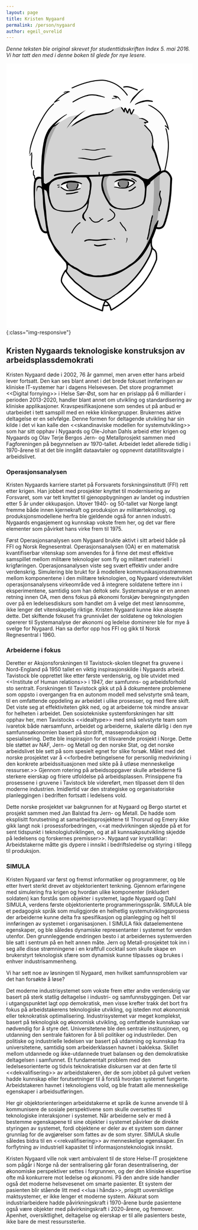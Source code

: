 ```yaml
---
layout: page
title: Kristen Nygaard
permalink: /person/nygaard
author: egeil_ovrelid
---
```

*Denne teksten ble original skrevet for studenttidsskriften Index 5. mai 2016. Vi har tatt den med i denne boken til glede for nye lesere.*

![kristen-nygaard](/src/images/kristen-nygaard.png "Illustrasjonsbilde av Kristen Nygaard"){:class="img-responsive"}

## Kristen Nygaards teknologiske konstruksjon av arbeidsplassdemokrati

Kristen Nygaard døde i 2002, 76 år gammel, men arven etter hans arbeid lever fortsatt. Den kan ses blant annet i det brede fokuset innføringen av kliniske IT-systemer har i dagens Helsevesen. Det store programmet \<\<Digital fornying>> i Helse Sør-Øst, som har en prislapp på 6 milliarder i perioden 2013-2020, handler blant annet om utvikling og standardisering av kliniske applikasjoner. Kravspesifikasjonene som sendes ut på anbud er utarbeidet i tett samspill med en rekke klinikergrupper. Brukernes aktive deltagelse er en selvfølge. Denne formen for deltagende utvikling har sin kilde i det vi kan kalle den \<\<skandinaviske modellen for systemutvikling>> som har sitt opphav i Nygaards og Ole-Johan Dahls arbeid etter krigen og Nygaards og Olav Terje Bergos Jern- og Metallprosjekt sammen med Fagforeningen på begynnelsen av 1970-tallet. Arbeidet ledet allerede tidlig i 1970-årene til at det ble inngått dataavtaler og oppnevnt datatillitsvalgte i arbeidslivet.

### Operasjonsanalysen

Kristen Nygaards karriere startet på Forsvarets forskningsinstitutt (FFI) rett etter krigen. Han jobbet med prosjekter knyttet til modernisering av Forsvaret, som var tett knyttet til gjenoppbygningen av landet og industrien etter 5 år under okkupasjon. Utover 1940- og 50-tallet var Norge langt fremme både innen kjernekraft og produksjon av militærteknologi, og produksjonsmodellene herfra ble gjeldende også for annen industri. Nygaards engasjement og kunnskap vokste frem her, og det var flere elementer som påvirket hans virke frem til 1975.

Først Operasjonsanalysen som Nygaard brukte aktivt i sitt arbeid både på FFI og Norsk Regnesentral. Operasjonsanalysen (OA) er en matematisk kvantifiserbar vitenskap som anvendes for å finne det mest effektive samspillet mellom militære teknologier som fly og militært materiell i krigføringen. Operasjonsanalysen viste seg svært effektiv under andre verdenskrig. Simulering ble brukt for å modellere kommunikasjonsstrømmen mellom komponentene i den militære teknologien, og Nygaard videreutviklet operasjonsanalysens virkeområde ved å integrere soldatene tettere inn i eksperimentene, samtidig som han deltok selv. Systemanalyse er en annen retning innen OA, men dens fokus på økonomi forskjøv beregningstyngden over på en ledelsesdiskurs som handlet om å velge det mest lønnsomme, ikke lenger det vitenskapelig riktige. Kristen Nygaard kunne ikke aksepte dette. Det skiftende fokuset fra grunnivået der soldatene og teknologien opererer til Systemanalyse der økonomi og ledelse dominerer ble for mye å svelge for Nygaard. Han sa derfor opp hos FFI og gikk til Norsk Regnesentral i 1960.

### Arbeiderne i fokus

Deretter er Aksjonsforskningen til Tavistock-skolen tilegnet fra gruvene i Nord-England på 1950 tallet en viktig inspirasjonskilde i Nygaards arbeid. Tavistock ble opprettet like etter første verdenskrig, og ble utvidet med \<\<Institute of Human relations>> i 1947, der samfunns- og arbeidsforhold sto sentralt. Forskningen til Tavistock gikk ut på å dokumentere problemene som oppsto i overgangen fra en autonom modell med selvstyrte små team, til en omfattende oppdeling av arbeidet i ulike prosesser, og med flere skift. Det viste seg at effektiviteten gikk ned, og at arbeiderne tok mindre ansvar for helheten i arbeidet. Den sosiotekniske systemforskningen har sitt opphav her, men Tavistocks \<\<idealtype>> med små selvstyrte team som ivaretok både nærsamfunn, arbeidet og arbeiderne, skalerte dårlig i den nye samfunnsøkonomien basert på stordrift, masseproduksjon og spesialisering. Dette ble inspirasjon for et tilsvarende prosjekt i Norge. Dette ble støttet av NAF, Jern- og Metall og den norske Stat, og det norske arbeidslivet ble sett på som spesielt egnet for slike forsøk. Målet med det norske prosjektet var å \<\<forbedre betingelsene for personlig medvirkning i den konkrete arbeidssituasjonen med sikte på å utløse menneskelige ressurser.>> Gjennom rotering på arbeidsoppgaver skulle arbeiderne få sterkere eierskap og friere utfoldelse på arbeidsplassen. Prinsippene fra prosessene i gruvene i Tavistock ble videreført, men tilpasset dem til den moderne industrien. Imidlertid var den strategiske og organisatoriske planleggingen i bedriften fortsatt i ledelsens vold.

Dette norske prosjektet var bakgrunnen for at Nygaard og Bergo startet et prosjekt sammen med Jan Balstad fra Jern- og Metall. De hadde som eksplisitt forutsetning at samarbeidsprosjektene til Thorsrud og Emery ikke gikk langt nok i prosessforbedringen, \<\<at medvirkningen skjedde på et for sent tidspunkt i teknologiutviklingen, og at all kunnsakpsutvikling skjedde på ledelsens og forskernes premisser>>. Nygaard var krystallklar: Arbeidstakerne måtte gis dypere i innsikt i bedriftsledelse og styring i tillegg til produksjon.

### SIMULA

Kristen Nygaard var først og fremst informatiker og programmerer, og ble etter hvert sterkt drevet av objektorientert tenkning. Gjennom erfaringene med simulering fra krigen og hvordan ulike komponenter (inkludert soldaten) kan forstås som objekter i systemet, lagde Nygaard og Dahl SIMULA, verdens første objektorienterte programmeringsspråk. SIMULA ble et pedagogisk språk som muliggjorde en helhetlig systemutviklingsprosess der arbeiderne kunne delta fra spesifikasjon og planlegging og helt til innføringen av systemet i organisasjonen. I SIMULA fikk dataelementene egenskaper, og ble således dynamiske representanter i systemet for verden utenfor. Den grunnleggende endringen besto i at arbeidernes systemverden ble satt i sentrum på en helt annen måte. Jern og Metall-prosjektet tok inn i seg alle disse strømningene i en kraftfull cocktail som skulle skape en brukerstyrt teknologisk sfære som dynamisk kunne tilpasses og brukes i enhver industrisammenheng.

Vi har sett noe av løsningen til Nygaard, men hvilket samfunnsproblem var det han forsøkte å løse?

Det moderne industrisystemet som vokste frem etter andre verdenskrig var basert på sterk statlig deltagelse i industri- og samfunnsbyggingen. Det var i utgangspunktet lagt opp demokratisk, men visse krefter trakk det bort fra fokus på arbeidstakerens teknologiske utvikling, og isteden mot økonomisk eller teknokratisk optimalisering. Industrisystemet var meget komplekst, basert på teknologisk og økonomisk utvikling, og omfattende kunnskap var nødvendig for å styre det. Universitetene ble den sentrale institusjonen, og utdanning den sentrale faktoren for å bli politiker og industrileder. Den politiske og industrielle ledelsen var basert på utdanning og kunnskap fra universitetene, samtidig som arbeiderklassen havnet i bakleksa. Skillet mellom utdannede og ikke-utdannede truet balansen og den demokratiske deltagelsen i samfunnet. Et fundamentalt problem med den ledelsesorienterte og tidvis teknokratiske diskursen var at den førte til \<\<dekvalifisering>> av arbeidstakeren, der de som jobbet på gulvet verken hadde kunnskap eller forutsetninger til å forstå hvordan systemet fungerte. Arbeidstakeren havnet i teknologiens vold, og ble fratatt alle menneskelige egenskaper i arbeidsutføringen.

Her gir objektorienteringen arbeidstakerne et språk de kunne anvende til å kommunisere de sosiale perspektivene som skulle oversettes til teknologiske interaksjoner i systemet. Når arbeiderne selv er med å bestemme egenskapene til sine objekter i systemet påvirker de direkte styringen av systemet, fordi objektene er deler av et system som danner grunnlag for de avgjørelser som fattes av de som styrer. SIMULA skulle således bidra til en \<\<rekvalifisering>> av menneskelige egenskaper. En forflytning av industriell kapasitet til informasjonsteknologisk innsikt.

Kristen Nygaard ville nok vært ambivalent til de store Helse-IT prosjektene som pågår i Norge nå der sentralisering går foran desentralisering, der økonomiske perspektiver settes i forgrunnen, og der den kliniske ekspertise ofte må konkurrere mot ledelse og økonomi. På den andre side handler også det moderne helsevesenet om smarte pasienter. Et system der pasienten blir stående litt med \<\<lua i hånda>>, prisgitt uoversiktlige maktsystemer, er ikke lenger et moderne system. Akkurat som industriarbeidere hadde påvirkningskraft i 1970-årene burde pasientene også være objekter med påvirkningskraft i 2020-årene, og fremover. Åpenhet, oversiktlighet, deltagelse og eierskap er til alle pasienters beste, ikke bare de mest ressurssterke.
